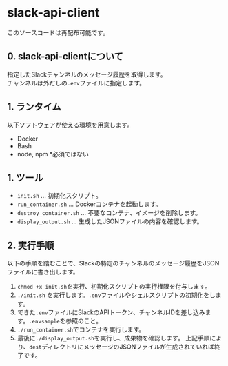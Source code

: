 # slack-api-client
このソースコードは再配布可能です。

## 0. slack-api-clientについて
指定したSlackチャンネルのメッセージ履歴を取得します。  
チャンネルは外だしの`.env`ファイルに指定します。

## 1. ランタイム
以下ソフトウェアが使える環境を用意します。
- Docker 
- Bash
- node, npm *必須ではない

## 1. ツール
- `init.sh` ... 初期化スクリプト。
- `run_container.sh` ... Dockerコンテナを起動します。
- `destroy_container.sh` ... 不要なコンテナ、イメージを削除します。
- `display_output.sh` ... 生成したJSONファイルの内容を確認します。

## 2. 実行手順
以下の手順を踏むことで、Slackの特定のチャンネルのメッセージ履歴をJSONファイルに書き出します。
1. `chmod +x init.sh`を実行、初期化スクリプトの実行権限を付与します。
2.  `./init.sh` を実行します。`.env`ファイルやシェルスクリプトの初期化をします。
3.  できた`.env`ファイルにSlackのAPIトークン、チャンネルIDを差し込みます。`.envsample`を参照のこと。
4.  `./run_container.sh`でコンテナを実行します。
5. 最後に`./display_output.sh`を実行し、成果物を確認します。
上記手順により、`dest`ディレクトリにメッセージのJSONファイルが生成されていれば終了です。